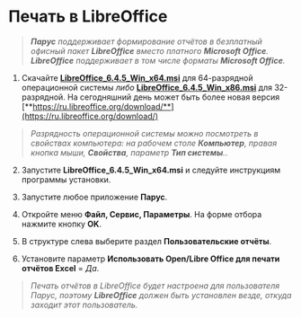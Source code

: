 # Печать в LibreOffice

> _**Парус** поддерживает формирование отчётов в безплатный офисный пакет **LibreOffice** вместо платного **Microsoft Office**. **LibreOffice** поддерживает в том числе форматы **Microsoft Office**._

1. Скачайте [**LibreOffice_6.4.5_Win_x64.msi**](http://download.documentfoundation.org/libreoffice/stable/6.4.5/win/x86_64/LibreOffice_6.4.5_Win_x64.msi) для 64-разрядной операционной системы _либо_ [**LibreOffice_6.4.5_Win_x86.msi**](http://download.documentfoundation.org/libreoffice/stable/6.4.5/win/x86/LibreOffice_6.4.5_Win_x86.msi) для 32-разрядной. На сегодняшний день может быть более новая версия [**https://ru.libreoffice.org/download/**](https://ru.libreoffice.org/download/)

> _Разрядность операционной системы можно посмотреть в свойствах компьютера: на рабочем столе **Компьютер**, правая кнопка мыши, **Свойства**, параметр **Тип системы**._.

2. Запустите **LibreOffice_6.4.5_Win_x64.msi** и следуйте инструкциям программы установки.

3. Запустите любое приложение **Парус**.
4. Откройте меню **Файл, Сервис, Параметры**. На форме отбора нажмите кнопку **OK**.
5. В структуре слева выберите раздел **Пользовательские отчёты**.
6. Установите параметр **Использовать Open/Libre Office для печати отчётов Excel** = _Да_.

> _Печать отчётов в LibreOffice будет настроена для пользователя Парус, поэтому **LibreOffice** должен быть установлен везде, откуда заходит этот пользователь._